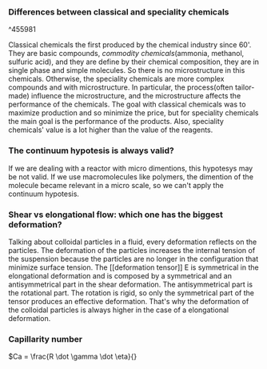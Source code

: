 
### Differences between classical and speciality chemicals

^455981

Classical chemicals the first produced by the chemical industry since 60'. They are basic compounds, *commodity chemicals*(ammonia, methanol, sulfuric acid), and they are define by their chemical composition, they are in single phase and simple molecules.
So there is no microstructure in this chemicals.
Otherwise, the speciality chemicals are more complex compounds and with microstructure. In particular, the process(often tailor-made) influence the microstructure, and the microstructure affects the performance of the chemicals.
The goal with classical chemicals was to maximize production and so minimize the price, but for speciality chemicals the main goal is the performance of the products.
Also, speciality chemicals' value is a lot higher than the value of the reagents.
<!--ID: 1695225247289-->

### The continuum hypotesis is always valid?
If we are dealing with a reactor with micro dimentions, this hypotesys may be not valid. If we use macromolecules like polymers, the dimention of the molecule became relevant in a micro scale, so we can't apply the continuum hypotesis.
<!--ID: 1695226069320-->

### Shear vs elongational flow: which one has the biggest deformation?
Talking about colloidal particles in a fluid, every deformation reflects on the particles. 
The deformation of the particles increases the internal tension of the suspension because the particles are no longer in the configuration that minimize surface tension.
The [[deformation tensor]] E is symmetrical in the elongational deformation and is composed by a symmetrical and an antisymmetrical part in the shear deformation. The antisymmetrical part is the rotational part. The rotation is rigid, so only the symmetrical part of the tensor produces an effective deformation. 
That's why the deformation of the colloidal particles is always higher in the case of a elongational deformation.

### Capillarity number
$Ca = \frac{R \dot \gamma \dot \eta}{}


